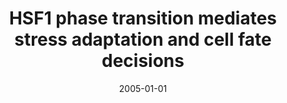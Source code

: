 ---
title: HSF1 phase transition mediates stress adaptation and cell fate decisions
image: https://www.cycif.org/assets/img/gaglia-nat-cell-biol-2020/COLON_1.jpg
date: '2005-01-01'
minerva_link: https://www.cycif.org/data/gaglia-nat-cell-biol-2020/osd-COLON_1.html
info_link: https://doi.org/10.1038/s41556-019-0458-3
show_page_link: false
tags:
    - narrated
    - CRC
---